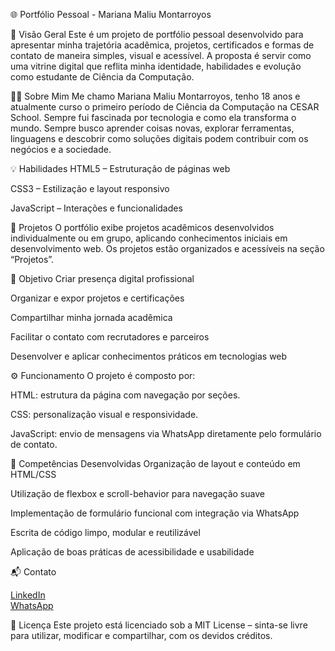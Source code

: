 🌐 Portfólio Pessoal - Mariana Maliu Montarroyos

📌 Visão Geral
Este é um projeto de portfólio pessoal desenvolvido para apresentar minha trajetória acadêmica, projetos, certificados e formas de contato de maneira simples, visual e acessível. A proposta é servir como uma vitrine digital que reflita minha identidade, habilidades e evolução como estudante de Ciência da Computação.

👩‍💻 Sobre Mim
Me chamo Mariana Maliu Montarroyos, tenho 18 anos e atualmente curso o primeiro período de Ciência da Computação na CESAR School. Sempre fui fascinada por tecnologia e como ela transforma o mundo. Sempre busco aprender coisas novas, explorar ferramentas, linguagens e descobrir como soluções digitais podem contribuir com os negócios e a sociedade.


💡 Habilidades
HTML5 – Estruturação de páginas web

CSS3 – Estilização e layout responsivo

JavaScript – Interações e funcionalidades


📁 Projetos
O portfólio exibe projetos acadêmicos desenvolvidos individualmente ou em grupo, aplicando conhecimentos iniciais em desenvolvimento web. Os projetos estão organizados e acessíveis na seção “Projetos”.


🎯 Objetivo
Criar presença digital profissional

Organizar e expor projetos e certificações

Compartilhar minha jornada acadêmica

Facilitar o contato com recrutadores e parceiros

Desenvolver e aplicar conhecimentos práticos em tecnologias web


⚙️ Funcionamento
O projeto é composto por:

HTML: estrutura da página com navegação por seções.

CSS: personalização visual e responsividade.

JavaScript: envio de mensagens via WhatsApp diretamente pelo formulário de contato.



🧠 Competências Desenvolvidas
Organização de layout e conteúdo em HTML/CSS

Utilização de flexbox e scroll-behavior para navegação suave

Implementação de formulário funcional com integração via WhatsApp

Escrita de código limpo, modular e reutilizável

Aplicação de boas práticas de acessibilidade e usabilidade


📬 Contato
<div class="contato-links">
    <a href="https://www.linkedin.com/in/mariana-maliu-6572a035a/" target="_blank" rel="noopener noreferrer">
        LinkedIn
    </a>
    <br>
    <a href="https://wa.me/5581992813000" target="_blank" rel="noopener noreferrer">
        WhatsApp
    </a>
</div>


📄 Licença
Este projeto está licenciado sob a MIT License – sinta-se livre para utilizar, modificar e compartilhar, com os devidos créditos.

